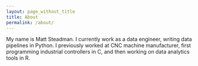 ```yaml
---
layout: page_without_title
title: About
permalink: /about/
---
```


My name is Matt Steadman. I currently work as a data engineer, writing data pipelines in Python. I previously worked at CNC machine manufacturer, first programming industrial controllers in C, and then working on data analytics tools in R.